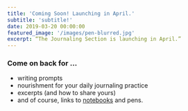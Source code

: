 ```yaml
---
title: 'Coming Soon! Launching in April.'
subtitle: 'subtitle!'
date: 2019-03-20 00:00:00
featured_image: '/images/pen-blurred.jpg'
excerpt: “The Journaling Section is launching in April.”
---
```

### Come on back for ...

* writing prompts
* nourishment for your daily journaling practice
* excerpts (and how to share yours)
* and of course, links to [notebooks](https://www.franklin-christoph.com/paperink.html) and pens.
